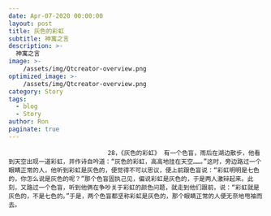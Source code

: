 ```yaml
---
date: Apr-07-2020 00:00:00
layout: post
title: 灰色的彩虹
subtitle: 神寓之言
description: >-
  神寓之言
image: >-
    /assets/img/Qtcreator-overview.png
optimized_image: >-
    /assets/img/Qtcreator-overview.png
category: Story
tags:
  - blog
  - Story
author: Ron
paginate: true
---
```


							　　28，《灰色的彩虹》 有一个色盲，雨后在湖边散步，他看到天空出现一道彩虹，并作诗自吟道：“灰色的彩虹，高高地挂在天空……。”这时，旁边路过一个眼睛正常的人，他听到彩虹是灰色的，便觉得不可以思议，便上前跟色盲说：“彩虹明明是七色的，你怎么说是灰色的呢？”那个色盲固执己见，偏说彩虹是灰色的，于是两人激辩起来。此刻，又路过一个色盲，听到他俩在争吵关于彩虹的颜色问题，就走到他们跟前，说：“彩虹就是灰色的，不是七色的。”于是，两个色盲都坚称彩虹是灰色的，那个眼睛正常的人便无奈地甩袖而去。
							
							
						